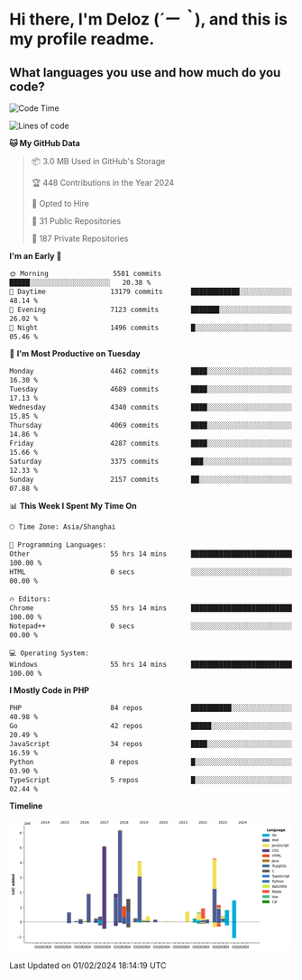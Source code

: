 # **Hi there, I'm Deloz (*´ー｀*), and this is my profile readme.**

## **What languages you use and how much do you code?**

<!--START_SECTION:waka-->
![Code Time](http://img.shields.io/badge/Code%20Time-3%2C284%20hrs%2027%20mins-blue)

![Lines of code](https://img.shields.io/badge/From%20Hello%20World%20I%27ve%20Written-35.2%20million%20lines%20of%20code-blue)

**🐱 My GitHub Data** 

> 📦 3.0 MB Used in GitHub's Storage 
 > 
> 🏆 448 Contributions in the Year 2024
 > 
> 💼 Opted to Hire
 > 
> 📜 31 Public Repositories 
 > 
> 🔑 187 Private Repositories 
 > 
**I'm an Early 🐤** 

```text
🌞 Morning                5581 commits        █████░░░░░░░░░░░░░░░░░░░░   20.38 % 
🌆 Daytime                13179 commits       ████████████░░░░░░░░░░░░░   48.14 % 
🌃 Evening                7123 commits        ███████░░░░░░░░░░░░░░░░░░   26.02 % 
🌙 Night                  1496 commits        █░░░░░░░░░░░░░░░░░░░░░░░░   05.46 % 
```
📅 **I'm Most Productive on Tuesday** 

```text
Monday                   4462 commits        ████░░░░░░░░░░░░░░░░░░░░░   16.30 % 
Tuesday                  4689 commits        ████░░░░░░░░░░░░░░░░░░░░░   17.13 % 
Wednesday                4340 commits        ████░░░░░░░░░░░░░░░░░░░░░   15.85 % 
Thursday                 4069 commits        ████░░░░░░░░░░░░░░░░░░░░░   14.86 % 
Friday                   4287 commits        ████░░░░░░░░░░░░░░░░░░░░░   15.66 % 
Saturday                 3375 commits        ███░░░░░░░░░░░░░░░░░░░░░░   12.33 % 
Sunday                   2157 commits        ██░░░░░░░░░░░░░░░░░░░░░░░   07.88 % 
```


📊 **This Week I Spent My Time On** 

```text
🕑︎ Time Zone: Asia/Shanghai

💬 Programming Languages: 
Other                    55 hrs 14 mins      █████████████████████████   100.00 % 
HTML                     0 secs              ░░░░░░░░░░░░░░░░░░░░░░░░░   00.00 % 

🔥 Editors: 
Chrome                   55 hrs 14 mins      █████████████████████████   100.00 % 
Notepad++                0 secs              ░░░░░░░░░░░░░░░░░░░░░░░░░   00.00 % 

💻 Operating System: 
Windows                  55 hrs 14 mins      █████████████████████████   100.00 % 
```

**I Mostly Code in PHP** 

```text
PHP                      84 repos            ██████████░░░░░░░░░░░░░░░   40.98 % 
Go                       42 repos            █████░░░░░░░░░░░░░░░░░░░░   20.49 % 
JavaScript               34 repos            ████░░░░░░░░░░░░░░░░░░░░░   16.59 % 
Python                   8 repos             █░░░░░░░░░░░░░░░░░░░░░░░░   03.90 % 
TypeScript               5 repos             █░░░░░░░░░░░░░░░░░░░░░░░░   02.44 % 
```



**Timeline**

![Lines of Code chart](https://raw.githubusercontent.com/deloz/deloz/main/assets/bar_graph.png)


 Last Updated on 01/02/2024 18:14:19 UTC
<!--END_SECTION:waka-->
